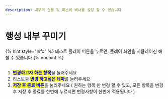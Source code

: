 ```yaml
---
description: 내부의 건물 및 피스와 베너를 설정 할 수 있습니다
---
```


# 행성 내부 꾸미기



{% hint style="info" %}
테스트 플레이 버튼을 누르면, 플레이 화면을 시뮬레이션 해 볼 수 있습니다&#x20;
{% endhint %}

<figure><img src="../../../../../.gitbook/assets/스크린샷-2023-11-20-오후-9.33.02.png" alt=""><figcaption></figcaption></figure>

&#x20;

1. <mark style="color:blue;">**변경하고자 하는 항목**</mark>을 눌러주세요
2. 리스트중 <mark style="color:blue;">**변경 하고싶은 테마**</mark>를 눌러주세요&#x20;
3. <mark style="color:blue;">**저장 후 종료 버튼**</mark>을 눌러주세요  ( 원하는 항목 만 변경 할 수 있고, 모든 항목을 변경 후 저장 후 종료를 한번에 누르시면 변경사항이 한번에 적용됩니다 )



